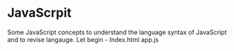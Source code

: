 # JavaScrpit
Some JavaScript concepts to understand the language syntax of JavaScript and to revise langauge.
Let begin -
Index.html
app.js
